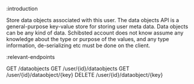 :introduction

Store data objects associated with this user. The data objects API is a
general-purpose key-value store for storing user meta data. Data objects can be
any kind of data. Schibsted account does not know assume any knowledge about the type or
purpose of the values, and any type information, de-serializing etc must be done
on the client.

:relevant-endpoints

GET /dataobjects
GET /user/{id}/dataobjects
GET /user/{id}/dataobject/{key}
DELETE /user/{id}/dataobject/{key}
